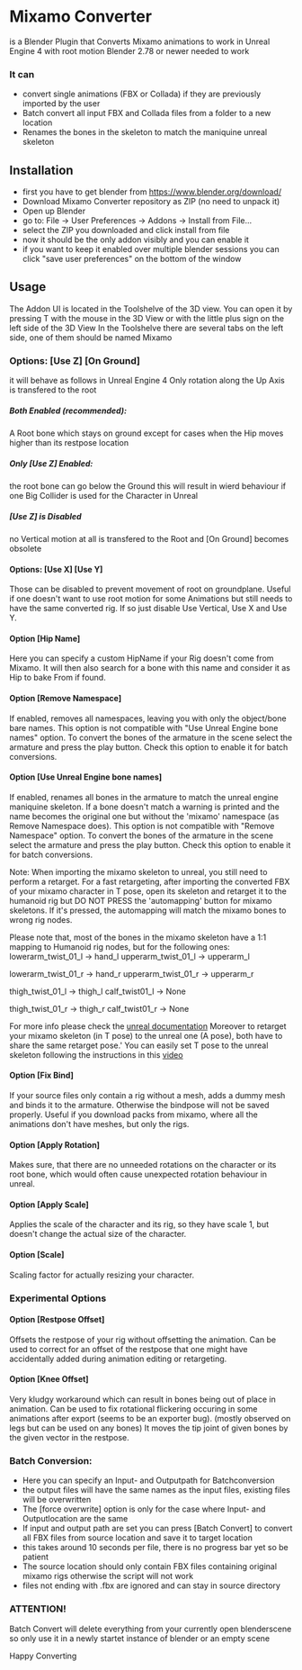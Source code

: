 # Mixamo Converter
is a Blender Plugin that Converts Mixamo animations to work in Unreal Engine 4 with root motion
Blender 2.78 or newer needed to work

### It can
* convert single animations (FBX or Collada) if they are previously imported by the user
* Batch convert all input FBX and Collada files from a folder to a new location
* Renames the bones in the skeleton to match the maniquine unreal skeleton

## Installation
* first you have to get blender from https://www.blender.org/download/
* Download Mixamo Converter repository as ZIP (no need to unpack it)
* Open up Blender
* go to: File -> User Preferences -> Addons -> Install from File...
* select the ZIP you downloaded and click install from file
* now it should be the only addon visibly and you can enable it
* if you want to keep it enabled over multiple blender sessions you can click "save user preferences" on the bottom of the window

## Usage
The Addon UI is located in the Toolshelve of the 3D view.
You can open it by pressing T with the mouse in the 3D View
or with the little plus sign on the left side of the 3D View
In the Toolshelve there are several tabs on the left side,
one of them should be named Mixamo

### Options: [Use Z] [On Ground]
it will behave as follows in Unreal Engine 4
Only rotation along the Up Axis is transfered to the root
##### Both Enabled (recommended):
A Root bone which stays on ground except for cases when the Hip moves higher than its restpose location
##### Only [Use Z] Enabled:
the root bone can go below the Ground
this will result in wierd behaviour if one Big Collider is used for the Character in Unreal
##### [Use Z] is Disabled
no Vertical motion at all is transfered to the Root and [On Ground] becomes obsolete

#### Options: [Use X] [Use Y]
Those can be disabled to prevent movement of root on groundplane.
Useful if one doesn't want to use root motion for some Animations but still needs to have the same converted rig. If so just disable Use Vertical, Use X and Use Y.

#### Option [Hip Name]
Here you can specify a custom HipName if your Rig doesn't come from Mixamo. It will then also search for a bone with this name and consider it as Hip to bake From if found.

#### Option [Remove Namespace]
If enabled, removes all namespaces, leaving you with only the object/bone bare names.
This option is not compatible with "Use Unreal Engine bone names" option.
To convert the bones of the armature in the scene select the armature and press the play button.
Check this option to enable it for batch conversions.

#### Option [Use Unreal Engine bone names]
If enabled, renames all bones in the armature to match the unreal engine maniquine skeleton. If a bone doesn't match a warning is printed and the name becomes the original one but without the 'mixamo' namespace (as Remove Namespace does).
This option is not compatible with "Remove Namespace" option.
To convert the bones of the armature in the scene select the armature and press the play button.
Check this option to enable it for batch conversions.

Note: When importing the mixamo skeleton to unreal, you still need to perform a retarget.
For a fast retargeting, after importing the converted FBX of your mixamo character in T pose, open its skeleton and retarget it to the humanoid rig but
DO NOT PRESS the 'automapping' button for mixamo skeletons. If it's pressed, the automapping will match the mixamo bones to wrong rig nodes.

Please note that, most of the bones in the mixamo skeleton have a 1:1 mapping to Humanoid rig nodes, but for the following ones:
lowerarm_twist_01_l -> hand_l
upperarm_twist_01_l -> upperarm_l

lowerarm_twist_01_r -> hand_r
upperarm_twist_01_r -> upperarm_r

thigh_twist_01_l -> thigh_l
calf_twist01_l ->  None

thigh_twist_01_r -> thigh_r
calf_twist01_r -> None

For more info please check the [unreal documentation](https://docs.unrealengine.com/latest/INT/Engine/Animation/RetargetingDifferentSkeletons/)
Moreover to retarget your mixamo skeleton (in T pose) to the unreal one (A pose), both have to share the same retarget pose.'
You can easily set T pose to the unreal skeleton following the instructions in this [video](https://www.youtube.com/watch?v=D8nH2Yo9PT8)

#### Option [Fix Bind]
If your source files only contain a rig without a mesh, adds a dummy mesh and binds it to the armature. Otherwise the bindpose will not be saved properly.
Useful if you download packs from mixamo, where all the animations don't have meshes, but only the rigs.

#### Option [Apply Rotation]
Makes sure, that there are no unneeded rotations on the character or its root bone, which would often cause unexpected rotation behaviour in unreal.

#### Option [Apply Scale]
Applies the scale of the character and its rig, so they have scale 1, but doesn't change the actual size of the character.

#### Option [Scale]
Scaling factor for actually resizing your character.

### Experimental Options

#### Option [Restpose Offset]
Offsets the restpose of your rig without offsetting the animation. Can be used to correct for an offset of the restpose that one might have accidentally added during animation editing or retargeting.

#### Option [Knee Offset]
Very kludgy workaround which can result in bones being out of place in animation.
Can be used to fix rotational flickering occuring in some animations after export (seems to be an exporter bug). (mostly observed on legs but can be used on any bones)
It moves the tip joint of given bones by the given vector in the restpose.

### Batch Conversion:
* Here you can specify an Input- and Outputpath for Batchconversion
* the output files will have the same names as the input files, existing files will be overwritten
* The [force overwrite] option is only for the case where Input- and Outputlocation are the same
* If input and output path are set you can press [Batch Convert] to convert all FBX files from source location and save it to target location
* this takes around 10 seconds per file, there is no progress bar yet so be patient
* The source location should only contain FBX files containing original mixamo rigs otherwise the script will not work
* files not ending with .fbx are ignored and can stay in source directory

### ATTENTION!
Batch Convert will delete everything from your currently open blenderscene
so only use it in a newly startet instance of blender or an empty scene
    
Happy Converting
